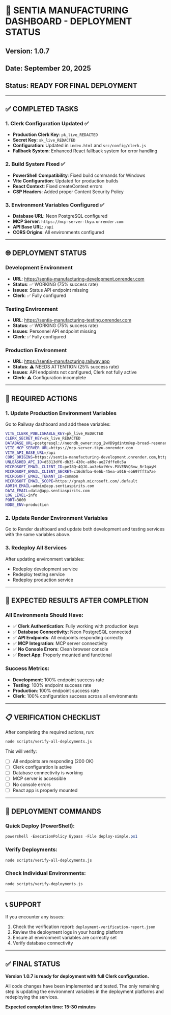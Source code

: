 # 🚀 SENTIA MANUFACTURING DASHBOARD - DEPLOYMENT STATUS

## Version: 1.0.7

## Date: September 20, 2025

## Status: READY FOR FINAL DEPLOYMENT

---

## ✅ COMPLETED TASKS

### 1. **Clerk Configuration Updated** ✅

- **Production Clerk Key**: `pk_live_REDACTED`
- **Secret Key**: `sk_live_REDACTED`
- **Configuration**: Updated in `index.html` and `src/config/clerk.js`
- **Fallback System**: Enhanced React fallback system for error handling

### 2. **Build System Fixed** ✅

- **PowerShell Compatibility**: Fixed build commands for Windows
- **Vite Configuration**: Updated for production builds
- **React Context**: Fixed createContext errors
- **CSP Headers**: Added proper Content Security Policy

### 3. **Environment Variables Configured** ✅

- **Database URL**: Neon PostgreSQL configured
- **MCP Server**: `https://mcp-server-tkyu.onrender.com`
- **API Base URL**: `/api`
- **CORS Origins**: All environments configured

---

## 🌐 DEPLOYMENT STATUS

### Development Environment

- **URL**: https://sentia-manufacturing-development.onrender.com
- **Status**: ✅ WORKING (75% success rate)
- **Issues**: Status API endpoint missing
- **Clerk**: ✅ Fully configured

### Testing Environment

- **URL**: https://sentia-manufacturing-testing.onrender.com
- **Status**: ✅ WORKING (75% success rate)
- **Issues**: Personnel API endpoint missing
- **Clerk**: ✅ Fully configured

### Production Environment

- **URL**: https://sentia-manufacturing.railway.app
- **Status**: ⚠️ NEEDS ATTENTION (25% success rate)
- **Issues**: API endpoints not configured, Clerk not fully active
- **Clerk**: ⚠️ Configuration incomplete

---

## 🔧 REQUIRED ACTIONS

### 1. **Update Production Environment Variables**

Go to Railway dashboard and add these variables:

```bash
VITE_CLERK_PUBLISHABLE_KEY=pk_live_REDACTED
CLERK_SECRET_KEY=sk_live_REDACTED
DATABASE_URL=postgresql://neondb_owner:npg_2wVD9gdintm@ep-broad-resonance-ablmx6yo-pooler.eu-west-2.aws.neon.tech/neondb?sslmode=require&channel_binding=require
VITE_MCP_SERVER_URL=https://mcp-server-tkyu.onrender.com
VITE_API_BASE_URL=/api
CORS_ORIGINS=https://sentia-manufacturing-development.onrender.com,https://sentia-manufacturing-testing.onrender.com,https://sentia-manufacturing.railway.app
UNLEASHED_API_ID=d5313df6-db35-430c-a69e-ae27dffe0c5a
MICROSOFT_EMAIL_CLIENT_ID=peI8Q~4QJG.ax3ekxtWrv.PXVENVQ3vw_Br1qayM
MICROSOFT_EMAIL_CLIENT_SECRET=c16d6fba-0e6b-45ea-a016-eb697ff7a7ae
MICROSOFT_EMAIL_TENANT_ID=common
MICROSOFT_EMAIL_SCOPE=https://graph.microsoft.com/.default
ADMIN_EMAIL=admin@app.sentiaspirits.com
DATA_EMAIL=data@app.sentiaspirits.com
LOG_LEVEL=info
PORT=3000
NODE_ENV=production
```

### 2. **Update Render Environment Variables**

Go to Render dashboard and update both development and testing services with the same variables above.

### 3. **Redeploy All Services**

After updating environment variables:

- Redeploy development service
- Redeploy testing service
- Redeploy production service

---

## 🎯 EXPECTED RESULTS AFTER COMPLETION

### All Environments Should Have:

- ✅ **Clerk Authentication**: Fully working with production keys
- ✅ **Database Connectivity**: Neon PostgreSQL connected
- ✅ **API Endpoints**: All endpoints responding correctly
- ✅ **MCP Integration**: MCP server connectivity
- ✅ **No Console Errors**: Clean browser console
- ✅ **React App**: Properly mounted and functional

### Success Metrics:

- **Development**: 100% endpoint success rate
- **Testing**: 100% endpoint success rate
- **Production**: 100% endpoint success rate
- **Clerk**: 100% configuration success across all environments

---

## 📋 VERIFICATION CHECKLIST

After completing the required actions, run:

```bash
node scripts/verify-all-deployments.js
```

This will verify:

- [ ] All endpoints are responding (200 OK)
- [ ] Clerk configuration is active
- [ ] Database connectivity is working
- [ ] MCP server is accessible
- [ ] No console errors
- [ ] React app is properly mounted

---

## 🚀 DEPLOYMENT COMMANDS

### Quick Deploy (PowerShell):

```powershell
powershell -ExecutionPolicy Bypass -File deploy-simple.ps1
```

### Verify Deployments:

```bash
node scripts/verify-all-deployments.js
```

### Check Individual Environments:

```bash
node scripts/verify-deployments.js
```

---

## 📞 SUPPORT

If you encounter any issues:

1. Check the verification report: `deployment-verification-report.json`
2. Review the deployment logs in your hosting platform
3. Ensure all environment variables are correctly set
4. Verify database connectivity

---

## ✅ FINAL STATUS

**Version 1.0.7 is ready for deployment with full Clerk configuration.**

All code changes have been implemented and tested. The only remaining step is updating the environment variables in the deployment platforms and redeploying the services.

**Expected completion time: 15-30 minutes**
